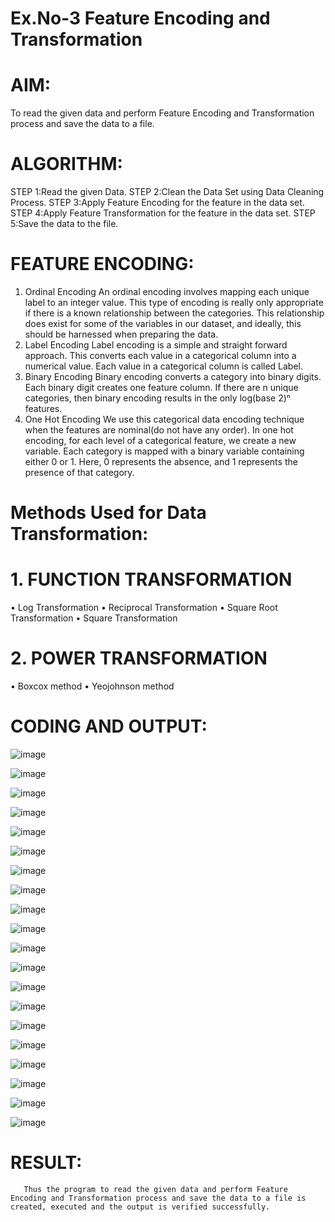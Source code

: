 # Ex.No-3 Feature Encoding and Transformation

# AIM:
To read the given data and perform Feature Encoding and Transformation process and save the data to a file.

# ALGORITHM:
STEP 1:Read the given Data.
STEP 2:Clean the Data Set using Data Cleaning Process.
STEP 3:Apply Feature Encoding for the feature in the data set.
STEP 4:Apply Feature Transformation for the feature in the data set.
STEP 5:Save the data to the file.

# FEATURE ENCODING:
1. Ordinal Encoding
An ordinal encoding involves mapping each unique label to an integer value. This type of encoding is really only appropriate if there is a known relationship between the categories. This relationship does exist for some of the variables in our dataset, and ideally, this should be harnessed when preparing the data.
2. Label Encoding
Label encoding is a simple and straight forward approach. This converts each value in a categorical column into a numerical value. Each value in a categorical column is called Label.
3. Binary Encoding
Binary encoding converts a category into binary digits. Each binary digit creates one feature column. If there are n unique categories, then binary encoding results in the only log(base 2)ⁿ features.
4. One Hot Encoding
We use this categorical data encoding technique when the features are nominal(do not have any order). In one hot encoding, for each level of a categorical feature, we create a new variable. Each category is mapped with a binary variable containing either 0 or 1. Here, 0 represents the absence, and 1 represents the presence of that category.

# Methods Used for Data Transformation:
  # 1. FUNCTION TRANSFORMATION
• Log Transformation
• Reciprocal Transformation
• Square Root Transformation
• Square Transformation
  # 2. POWER TRANSFORMATION
• Boxcox method
• Yeojohnson method

# CODING AND OUTPUT:

  ![image](https://github.com/kannan0071/INTRO-TO-DS/assets/119641638/28e5d3c6-25db-42ca-8aa2-1b1b44772eee)

  ![image](https://github.com/kannan0071/INTRO-TO-DS/assets/119641638/0da67dff-a950-48d3-ae83-9eda957768e2)

  ![image](https://github.com/kannan0071/INTRO-TO-DS/assets/119641638/9570aa95-cf86-4406-9d08-174fbc773b6f)

  ![image](https://github.com/kannan0071/INTRO-TO-DS/assets/119641638/fe8a9b0c-dde7-49be-91d3-d2844e29a1bc)

  ![image](https://github.com/kannan0071/INTRO-TO-DS/assets/119641638/e9391fd8-d6de-4af9-8231-27cb7e9f72b9)

  ![image](https://github.com/kannan0071/INTRO-TO-DS/assets/119641638/2828bd57-f414-4925-8e18-b655b758cdad)

  ![image](https://github.com/kannan0071/INTRO-TO-DS/assets/119641638/a8ce24cc-3c35-4a7d-8eb3-44b1e3bb30f7)

  ![image](https://github.com/kannan0071/INTRO-TO-DS/assets/119641638/79c656e1-1eaa-433e-ae41-7972cdc0387e)

  ![image](https://github.com/kannan0071/INTRO-TO-DS/assets/119641638/471f1396-19bb-41d5-9016-4683dfbb516c)

  ![image](https://github.com/kannan0071/INTRO-TO-DS/assets/119641638/25f62747-7469-4b8d-a50c-cf63526a632b)

  ![image](https://github.com/kannan0071/INTRO-TO-DS/assets/119641638/64ab146b-8d0b-44f9-9539-b651a49782c6)

  ![image](https://github.com/kannan0071/INTRO-TO-DS/assets/119641638/daa9ad7b-1319-449e-a151-09d1bd7b178e)

  ![image](https://github.com/kannan0071/INTRO-TO-DS/assets/119641638/4c849e13-1467-4305-90dc-f09fa6dead84)

  ![image](https://github.com/kannan0071/INTRO-TO-DS/assets/119641638/4db082e3-44f7-42f4-82eb-5fae6a6b4f14)

  ![image](https://github.com/kannan0071/INTRO-TO-DS/assets/119641638/43c23b3e-28db-45a1-b5e4-3115c6d590a8)

  ![image](https://github.com/kannan0071/INTRO-TO-DS/assets/119641638/25b90718-0518-4bf2-9cf3-570151ded177)

  ![image](https://github.com/kannan0071/INTRO-TO-DS/assets/119641638/4217de70-74eb-4cf4-91ad-aaf04f7d332d)

  ![image](https://github.com/kannan0071/INTRO-TO-DS/assets/119641638/81e7e757-a4c4-48cf-858b-11f58247088f)

  ![image](https://github.com/kannan0071/INTRO-TO-DS/assets/119641638/416274f1-b600-43dc-b142-b4e262317cb2)

  ![image](https://github.com/kannan0071/INTRO-TO-DS/assets/119641638/21f3f46b-6df2-4fa5-924b-708445ed22f9)


# RESULT:
       Thus the program to read the given data and perform Feature Encoding and Transformation process and save the data to a file is created, executed and the output is verified successfully.

       

